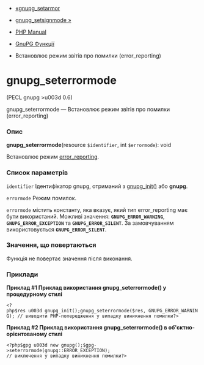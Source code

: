 - [«gnupg_setarmor](function.gnupg-setarmor.md)
- [gnupg_setsignmode »](function.gnupg-setsignmode.md)

- [PHP Manual](index.md)
- [GnuPG Функції](ref.gnupg.md)
- Встановлює режим звітів про помилки (error_reporting)

# gnupg_seterrormode

(PECL gnupg \>u003d 0.6)

gnupg_seterrormode — Встановлює режим звітів про помилки
(error_reporting)

### Опис

**gnupg_seterrormode**(resource `$identifier`, int `$errormode`): void

Встановлює режим
[error_reporting](errorfunc.configuration.md#ini.error-reporting).

### Список параметрів

`identifier`
Ідентифікатор gnupg, отриманий з
[gnupg_init()](function.gnupg-init.md) або **gnupg**.

`errormode`
Режим помилок.

`errormode` містить константу, яка вказує, який тип error_reporting
має бути використаний. Можливі значення: **`GNUPG_ERROR_WARNING`**,
**`GNUPG_ERROR_EXCEPTION`** та **`GNUPG_ERROR_SILENT`**. За замовчуванням
використовується **`GNUPG_ERROR_SILENT`**.

### Значення, що повертаються

Функція не повертає значення після виконання.

### Приклади

**Приклад #1 Приклад використання **gnupg_seterrormode()** у процедурному
стилі**

` <?php$res u003d gnupg_init();gnupg_seterrormode($res, GNUPG_ERROR_WARNING); // виводити PHP-попередження у випадку виникнення помилки?> `

**Приклад #2 Приклад використання **gnupg_seterrormode()** в
об'єктно-орієнтованому стилі**

` <?php$gpg u003d new gnupg();$gpg->seterrormode(gnupg::ERROR_EXCEPTION); // виключення у випадку виникнення помилки?> `
